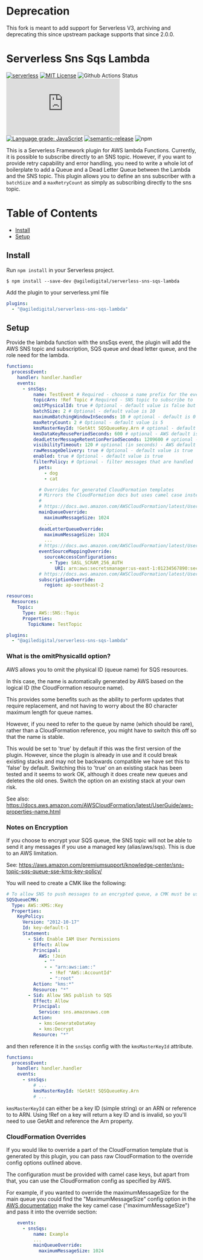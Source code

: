 # Deprecation

This fork is meant to add support for Serverless V3, archiving and deprecating this since upstream package supports that since 2.0.0.

# Serverless Sns Sqs Lambda

[![serverless](http://public.serverless.com/badges/v3.svg)](http://www.serverless.com)
[![MIT License](http://img.shields.io/badge/license-MIT-blue.svg?style=flat)](LICENSE)
![Github Actions Status](https://github.com/agiledigital/serverless-sns-sqs-lambda/workflows/Node.js%20CI/badge.svg?branch=master)
[![Type Coverage](https://img.shields.io/badge/dynamic/json.svg?label=type-coverage&prefix=%E2%89%A5&suffix=%&query=$.typeCoverage.atLeast&uri=https%3A%2F%2Fraw.githubusercontent.com%2Fagiledigital%2Fserverless-sns-sqs-lambda%2Fmaster%2Fpackage.json)](https://github.com/plantain-00/type-coverage)
[![Language grade: JavaScript](https://img.shields.io/lgtm/grade/javascript/g/agiledigital/serverless-sns-sqs-lambda.svg?logo=lgtm&logoWidth=18)](https://lgtm.com/projects/g/agiledigital/serverless-sns-sqs-lambda/context:javascript)
[![semantic-release](https://img.shields.io/badge/%20%20%F0%9F%93%A6%F0%9F%9A%80-semantic--release-e10079.svg)](https://github.com/semantic-release/semantic-release)
![npm](https://img.shields.io/npm/v/@agiledigital/serverless-sns-sqs-lambda)

This is a Serverless Framework plugin for AWS lambda Functions. Currently, it
is possible to subscribe directly to an SNS topic. However, if you want to
provide retry capability and error handling, you need to write a whole lot of
boilerplate to add a Queue and a Dead Letter Queue between the Lambda and the
SNS topic. This plugin allows you to define an sns subscriber with a `batchSize`
and a `maxRetryCount` as simply as subscribing directly to the sns topic.

# Table of Contents

- [Install](#install)
- [Setup](#setup)

## Install

Run `npm install` in your Serverless project.

`$ npm install --save-dev @agiledigital/serverless-sns-sqs-lambda`

Add the plugin to your serverless.yml file

```yml
plugins:
  - "@agiledigital/serverless-sns-sqs-lambda"
```

## Setup

Provide the lambda function with the snsSqs event, the plugin will add the AWS SNS topic and subscription, SQS queue and dead letter queue, and the role need for the lambda.

```yml
functions:
  processEvent:
    handler: handler.handler
    events:
      - snsSqs:
          name: TestEvent # Required - choose a name prefix for the event queue
          topicArn: !Ref Topic # Required - SNS topic to subscribe to
          omitPhysicalId: true # Optional - default value is false but recommended to be set to true for new deployments (see below)
          batchSize: 2 # Optional - default value is 10
          maximumBatchingWindowInSeconds: 10 # optional - default is 0 (no batch window)
          maxRetryCount: 2 # Optional - default value is 5
          kmsMasterKeyId: !GetAtt SQSQueueKey.Arn # optional - default is none (no encryption) - see Notes on Encryption section below
          kmsDataKeyReusePeriodSeconds: 600 # optional - AWS default is 300 seconds
          deadLetterMessageRetentionPeriodSeconds: 1209600 # optional - AWS default is 345600 secs (4 days)
          visibilityTimeout: 120 # optional (in seconds) - AWS default is 30 secs
          rawMessageDelivery: true # Optional - default value is true
          enabled: true # Optional - default value is true
          filterPolicy: # Optional - filter messages that are handled
            pets:
              - dog
              - cat

            # Overrides for generated CloudFormation templates
            # Mirrors the CloudFormation docs but uses camel case instead of title case
            #
            # https://docs.aws.amazon.com/AWSCloudFormation/latest/UserGuide/aws-properties-sqs-queues.html
            mainQueueOverride:
              maximumMessageSize: 1024
              ...
            deadLetterQueueOverride:
              maximumMessageSize: 1024
              ...
            # https://docs.aws.amazon.com/AWSCloudFormation/latest/UserGuide/aws-resource-lambda-eventsourcemapping.html
            eventSourceMappingOverride:
              sourceAccessConfigurations:
                - Type: SASL_SCRAM_256_AUTH
                  URI: arn:aws:secretsmanager:us-east-1:01234567890:secret:MyBrokerSecretName
            # https://docs.aws.amazon.com/AWSCloudFormation/latest/UserGuide/aws-resource-sns-subscription.html
            subscriptionOverride:
              region: ap-southeast-2

resources:
  Resources:
    Topic:
      Type: AWS::SNS::Topic
      Properties:
        TopicName: TestTopic

plugins:
  - "@agiledigital/serverless-sns-sqs-lambda"
```

### What is the omitPhysicalId option?

AWS allows you to omit the physical ID (queue name) for SQS resources.

In this case, the name is automatically generated by AWS based on the logical ID (the CloudFormation resource name).

This provides some benefits such as the ability to perform updates that require replacement, and not having to worry about the 80 character maximum length for queue names.

However, if you need to refer to the queue by name (which should be rare), rather than a CloudFormation reference, you might have to switch this off so that the name is stable.

This would be set to 'true' by default if this was the first version of the plugin. However, since the plugin is already in use and it could break existing stacks and may not be backwards compatible we have set this to 'false' by default. Switching this to 'true' on an existing stack has been tested and it seems to work OK, although it does create new queues and deletes the old ones. Switch the option on an existing stack at your own risk.

See also: https://docs.aws.amazon.com/AWSCloudFormation/latest/UserGuide/aws-properties-name.html

### Notes on Encryption

If you choose to encrypt your SQS queue, the SNS topic will not be able to send it any messages if you use a managed key (alias/aws/sqs). This is due to an AWS limitation.

See: https://aws.amazon.com/premiumsupport/knowledge-center/sns-topic-sqs-queue-sse-kms-key-policy/

You will need to create a CMK like the following:

```yaml
# To allow SNS to push messages to an encrypted queue, a CMK must be used
SQSQueueCMK:
  Type: AWS::KMS::Key
  Properties:
    KeyPolicy:
      Version: "2012-10-17"
      Id: key-default-1
      Statement:
        - Sid: Enable IAM User Permissions
          Effect: Allow
          Principal:
            AWS: !Join
              - ""
              - - "arn:aws:iam::"
                - !Ref "AWS::AccountId"
                - ":root"
          Action: "kms:*"
          Resource: "*"
        - Sid: Allow SNS publish to SQS
          Effect: Allow
          Principal:
            Service: sns.amazonaws.com
          Action:
            - kms:GenerateDataKey
            - kms:Decrypt
          Resource: "*"
```

and then reference it in the `snsSqs` config with the `kmsMasterKeyId` attribute.

```yaml
functions:
  processEvent:
    handler: handler.handler
    events:
      - snsSqs:
          # ...
          kmsMasterKeyId: !GetAtt SQSQueueKey.Arn
          # ...
```

`kmsMasterKeyId` can either be a key ID (simple string) or an ARN or reference to to ARN. Using !Ref on a key will return a key ID and is invalid, so you'll need to use GetAtt and reference the Arn property.

### CloudFormation Overrides

If you would like to override a part of the CloudFormation template
that is generated by this plugin, you can pass raw CloudFormation
to the override config options outlined above.

The configuration must be provided with camel case keys,
but apart from that, you can use the CloudFormation config
as specified by AWS.

For example, if you wanted to override the maximumMessageSize for the main queue
you could find the "MaximumMessageSize" config option in the [AWS documentation](https://docs.aws.amazon.com/AWSCloudFormation/latest/UserGuide/aws-properties-sqs-queues.html)
make the key camel case ("maximumMessageSize") and pass it into the override section:

```yaml
    events:
      - snsSqs:
          name: Example
          ...
          mainQueueOverride:
            maximumMessageSize: 1024
```
